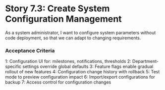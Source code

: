 # Story 7.3: Create System Configuration Management

As a system administrator,
I want to configure system parameters without code deployment,
so that we can adapt to changing requirements.

### Acceptance Criteria
1: Configuration UI for: milestones, notifications, thresholds
2: Department-specific settings override global defaults
3: Feature flags enable gradual rollout of new features
4: Configuration change history with rollback
5: Test mode to preview configuration impact
6: Import/export configurations for backup
7: Access control for configuration changes
